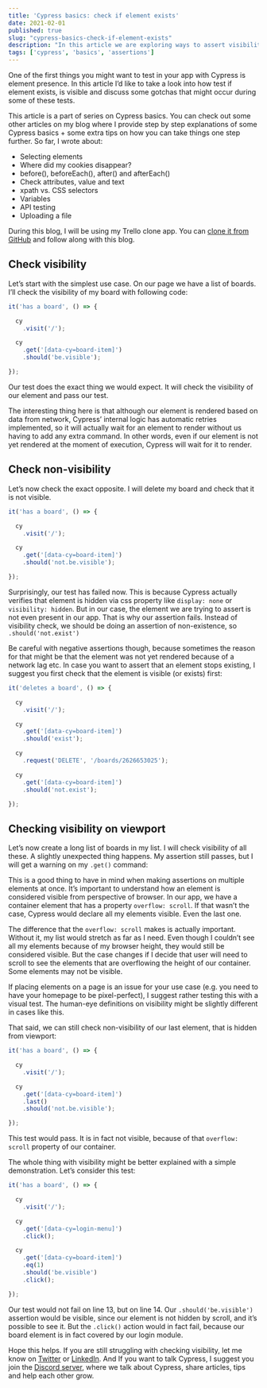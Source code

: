```yaml
---
title: 'Cypress basics: check if element exists'
date: 2021-02-01
published: true
slug: "cypress-basics-check-if-element-exists"
description: "In this article we are exploring ways to assert visibility of an element on a page. There are couple of gotchas that may be confusing at times. All explained in the blog"
tags: ['cypress', 'basics', 'assertions']
---
```

One of the first things you might want to test in your app with Cypress is element presence. In this article I’d like to take a look into how test if element exists, is visible and discuss some gotchas that might occur during some of these tests.

This article is a part of series on Cypress basics. You can check out some other articles on my blog where I provide step by step explanations of some Cypress basics + some extra tips on how you can take things one step further. So far, I wrote about:

- <nuxt-link to="/cypress-basics-selecting-elements">Selecting elements</nuxt-link>
- <nuxt-link to="/cypress-basics-where-did-my-cookies-disappear">Where did my cookies disappear?</nuxt-link>
- <nuxt-link to="/cypress-basics-before-beforeeach-after-aftereach">before(), beforeEach(), after() and afterEach()</nuxt-link>
- <nuxt-link to="/cypress-basics-check-attributes-value-and-text">Check attributes, value and text</nuxt-link>
- <nuxt-link to="/cypress-basics-xpath-vs-css-selectors">xpath vs. CSS selectors</nuxt-link>
- <nuxt-link to="/cypress-basics-variables">Variables</nuxt-link>
- <nuxt-link to="/cypress-basics-api-testing">API testing</nuxt-link>
- <nuxt-link to="/cypress-basics-uploading-file">Uploading a file</nuxt-link>

During this blog, I will be using my Trello clone app. You can <a href="https://github.com/filiphric/trelloapp">clone it from GitHub</a> and follow along with this blog.

## Check visibility
Let’s start with the simplest use case. On our page we have a list of boards. I’ll check the visibility of my board with following code:
```ts
it('has a board', () => {

  cy
    .visit('/');

  cy
    .get('[data-cy=board-item]')
    .should('be.visible');

});
```
Our test does the exact thing we would expect. It will check the visibility of our element and pass our test.

<v-video alt="Check if element exists" src="element-visible.mp4"></v-video>

The interesting thing here is that although our element is rendered based on data from network, Cypress’ internal logic has automatic retries implemented, so it will actually wait for an element to render without us having to add any extra command. In other words, even if our element is not yet rendered at the moment of execution, Cypress will wait for it to render.

## Check non-visibility
Let’s now check the exact opposite. I will delete my board and check that it is not visible.
```ts {8}
it('has a board', () => {

  cy
    .visit('/');

  cy
    .get('[data-cy=board-item]')
    .should('not.be.visible');

});
```
<v-video alt="Check if element does not exist" src="element-not-visible.mp4"></v-video>

Surprisingly, our test has failed now. This is because Cypress actually verifies that element is hidden via css property like `display: none` or `visibility: hidden`. But in our case, the element we are trying to assert is not even present in our app. That is why our assertion fails. Instead of visibility check, we should be doing an assertion of non-existence, so `.should('not.exist')`

Be careful with negative assertions though, because sometimes the reason for that might be that the element was not yet rendered because of a network lag etc. In case you want to assert that an element stops existing, I suggest you first check that the element is visible (or exists) first:
```ts
it('deletes a board', () => {

  cy
    .visit('/');

  cy
    .get('[data-cy=board-item]')
    .should('exist');

  cy
    .request('DELETE', '/boards/2626653025');

  cy
    .get('[data-cy=board-item]')
    .should('not.exist');

});
```

## Checking visibility on viewport
Let’s now create a long list of boards in my list. I will check visibility of all these. A slightly unexpected thing happens. My assertion still passes, but I will get a warning on my `.get()` command:

<v-img alt="Matched elements" src="matched-elements.png"></v-img>

This is a good thing to have in mind when making assertions on multiple elements at once. It’s important to understand how an element is considered visible from perspective of browser. In our app, we have a container element that has a property `overflow: scroll`. If that wasn’t the case, Cypress would declare all my elements visible. Even the last one.

The difference that the `overflow: scroll` makes is actually important. Without it, my list would stretch as far as I need. Even though I couldn’t see all my elements because of my browser height, they would still be considered visible. But the case changes if I decide that user will need to scroll to see the elements that are overflowing the height of our container. Some elements may not be visible.

If placing elements on a page is an issue for your use case (e.g. you need to have your homepage to be pixel-perfect), I suggest rather testing this with a visual test. The human-eye definitions on visibility might be slightly different in cases like this.

That said, we can still check non-visibility of our last element, that is hidden from viewport:
```ts
it('has a board', () => {

  cy
    .visit('/');

  cy
    .get('[data-cy=board-item]')
    .last()
    .should('not.be.visible');

});
```
This test would pass. It is in fact not visible, because of that `overflow: scroll` property of our container.

The whole thing with visibility might be better explained with a simple demonstration. Let’s consider this test:
```ts
it('has a board', () => {

  cy
    .visit('/');

  cy
    .get('[data-cy=login-menu]')
    .click();

  cy
    .get('[data-cy=board-item]')
    .eq(1)
    .should('be.visible')
    .click();

});
```
Our test would not fail on line 13, but on line 14. Our `.should('be.visible')` assertion would be visible, since our element is not hidden by scroll, and it’s possible to see it. But the `.click()` action would in fact fail, because our board element is in fact covered by our login module.

Hope this helps. If you are still struggling with checking visibility, let me know on <a href="https://twitter.com/filip_hric/">Twitter</a> or <a href="https://www.linkedin.com/in/filip-hric-11a5b1126/">LinkedIn</a>. And If you want to talk Cypress, I suggest you join the <a href="https://bit.ly/cy-discord">Discord server</a>, where we talk about Cypress, share articles, tips and help each other grow.
